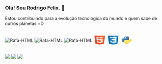 ### Olá! Sou Rodrigo Felix. 👋
Estou contribuindo para a evolução tecnológica do mundo e quem sabe de outros planetas =D


<!--<div align="center">
  <a href="https://github.com/rodrigofelixf">
  <img width="48%" src="https://github-readme-stats.vercel.app/api?username=rodrigofelixf&show_icons=true&theme=dracula&include_all_commits=true&count_private=true"/>
  <img width="40%" src="https://github-readme-stats.vercel.app/api/top-langs/?username=rodrigofelixf&layout=compact&langs_count=7&theme=dracula"/>
</div>//-->
  
  </div>
<div style="display: inline_block"><br>
  <!--<img align="center" alt="Rafa-Js" height="30" width="40" src="https://raw.githubusercontent.com/devicons/devicon/master/icons/javascript/javascript-plain.svg">//-->
  <!-- <img align="center" alt="Rafa-Ts" height="30" width="40" src="https://raw.githubusercontent.com/devicons/devicon/master/icons/typescript/typescript-plain.svg">//-->
  <!--<img align="center" alt="Rafa-React" height="30" width="40" src="https://raw.githubusercontent.com/devicons/devicon/master/icons/react/react-original.svg">//-->
   <img align="center" alt="Rafa-HTML" height="40" width="50" src="https://cdn.jsdelivr.net/gh/devicons/devicon/icons/java/java-original-wordmark.svg">
   <img align="center" alt="Rafa-HTML" height="30" width="40" src="https://cdn.jsdelivr.net/gh/devicons/devicon/icons/kotlin/kotlin-original.svg">
  <img align="center" alt="Rafa-HTML" height="40" width="50" src="https://cdn.jsdelivr.net/gh/devicons/devicon/icons/mysql/mysql-original-wordmark.svg">
  <img align="center" alt="Rafa-HTML" height="30" width="40" src="https://raw.githubusercontent.com/devicons/devicon/master/icons/html5/html5-original.svg">
  <img align="center" alt="Rafa-CSS" height="30" width="40" src="https://raw.githubusercontent.com/devicons/devicon/master/icons/css3/css3-original.svg">
  <img align="center" alt="Rafa-Python" height="30" width="40" src="https://raw.githubusercontent.com/devicons/devicon/master/icons/python/python-original.svg">
  
   <!-- <img align="center" alt="Rafa-Csharp" height="30" width="40" src="https://raw.githubusercontent.com/devicons/devicon/master/icons/csharp/csharp-original.svg">//-->
 <!-- <img align="right" alt="Rafa-pic" height="150" style="border-radius:50px;" src="https://media-exp1.licdn.com/dms/image/D4D03AQEfRam_NYeUdw/profile-displayphoto-shrink_800_800/0/1667413889802?e=1674086400&v=beta&t=ZGbp2nyQj-3hzX7dg1sXfMBKFMs6379ptDKyeF-pTMM"> -->
</div>

##
<div>
   <a href="https://www.youtube.com/cadeturodrigoo" target="_blank"><img src="https://img.shields.io/badge/YouTube-FF0000?style=for-the-badge&logo=youtube&logoColor=white" target="_blank"></a>
  <!--<a href="https://www.instagram.com/cadeturodrigo" target="_blank"><img src="https://img.shields.io/badge/-Instagram-%23E4405F?style=for-the-badge&logo=instagram&logoColor=white" target="_blank"></a>//-->
  <a href = "mailto:devrodrigofelix@gmail.com"><img src="https://img.shields.io/badge/-Gmail-%23333?style=for-the-badge&logo=gmail&logoColor=white" target="_blank"></a>
  <a href="https://www.linkedin.com/in/rodrigofelixf" target="_blank"><img src="https://img.shields.io/badge/-LinkedIn-%230077B5?style=for-the-badge&logo=linkedin&logoColor=white" target="_blank"></a> 
  
</div>
